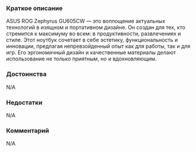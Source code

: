 ### **Краткое описание**
ASUS ROG Zephyrus GU605CW — это воплощение актуальных технологий в изящном и портативном дизайне. Он создан для тех, кто стремится к максимуму во всем: в продуктивности, развлечениях и стиле. Этот ноутбук сочетает в себе эстетику, функциональность и инновации, предлагая непревзойденный опыт как для работы, так и для игр. Его эргономичный дизайн и качественные материалы делают использование не только приятным, но и вдохновляющим.

### **Достоинства**
N/A

### **Недостатки**
N/A

### **Комментарий**
N/A
